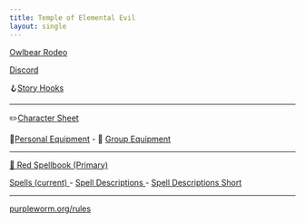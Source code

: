 ```yaml
---
title: Temple of Elemental Evil
layout: single
---
```


[Owlbear Rodeo](https://www.owlbear.rodeo/room/nxbEsPqJGxKB/ToEE)

[Discord](https://discord.com/channels/1021933364153958561/1044031138789863504)

🪝[Story Hooks](https://docs.google.com/document/d/1T78J7d9ccUg03X8Kic9SyQ37JRQFf0Jm6n0Dm5fyi0s/edit)

---

✏️[Character Sheet](./character_sheet)

🎒[Personal Equipment](./equipment)    -   🎒 [Group Equipment](https://docs.google.com/spreadsheets/d/19n1yl4AQ1JiV64LYY_idK_FN5MMfU6MtAT0bgjfwm5c/edit#gid=2084483276)

---

[📕 Red Spellbook (Primary)](./red_spellbook)

[Spells (current) ](./current_spells)    -   [Spell Descriptions ](./spells)   -    [Spell Descriptions Short]()

---

[purpleworm.org/rules](https://www.purpleworm.org/rules/)